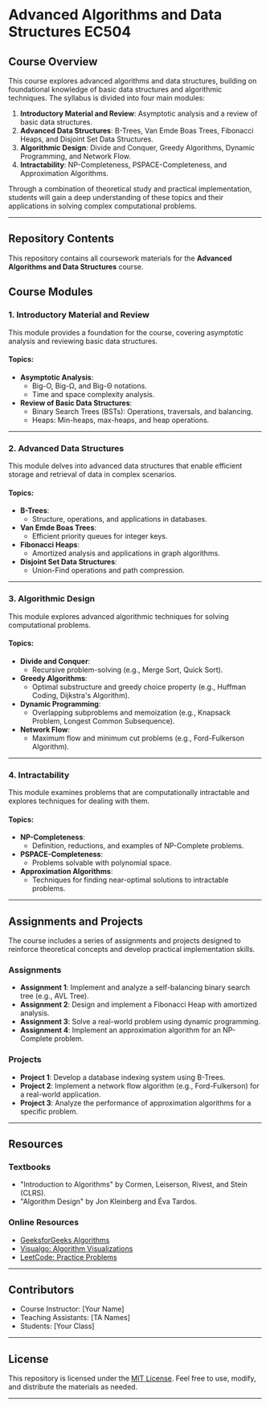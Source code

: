 # Advanced Algorithms and Data Structures EC504

## Course Overview
This course explores advanced algorithms and data structures, building on foundational knowledge of basic data structures and algorithmic techniques. The syllabus is divided into four main modules:
1. **Introductory Material and Review**: Asymptotic analysis and a review of basic data structures.
2. **Advanced Data Structures**: B-Trees, Van Emde Boas Trees, Fibonacci Heaps, and Disjoint Set Data Structures.
3. **Algorithmic Design**: Divide and Conquer, Greedy Algorithms, Dynamic Programming, and Network Flow.
4. **Intractability**: NP-Completeness, PSPACE-Completeness, and Approximation Algorithms.

Through a combination of theoretical study and practical implementation, students will gain a deep understanding of these topics and their applications in solving complex computational problems.

---

## Repository Contents
This repository contains all coursework materials for the **Advanced Algorithms and Data Structures** course. 

## Course Modules

### 1. Introductory Material and Review
This module provides a foundation for the course, covering asymptotic analysis and reviewing basic data structures.

#### Topics:
- **Asymptotic Analysis**:
  - Big-O, Big-Ω, and Big-Θ notations.
  - Time and space complexity analysis.
- **Review of Basic Data Structures**:
  - Binary Search Trees (BSTs): Operations, traversals, and balancing.
  - Heaps: Min-heaps, max-heaps, and heap operations.

---

### 2. Advanced Data Structures
This module delves into advanced data structures that enable efficient storage and retrieval of data in complex scenarios.

#### Topics:
- **B-Trees**:
  - Structure, operations, and applications in databases.
- **Van Emde Boas Trees**:
  - Efficient priority queues for integer keys.
- **Fibonacci Heaps**:
  - Amortized analysis and applications in graph algorithms.
- **Disjoint Set Data Structures**:
  - Union-Find operations and path compression.

---

### 3. Algorithmic Design
This module explores advanced algorithmic techniques for solving computational problems.

#### Topics:
- **Divide and Conquer**:
  - Recursive problem-solving (e.g., Merge Sort, Quick Sort).
- **Greedy Algorithms**:
  - Optimal substructure and greedy choice property (e.g., Huffman Coding, Dijkstra's Algorithm).
- **Dynamic Programming**:
  - Overlapping subproblems and memoization (e.g., Knapsack Problem, Longest Common Subsequence).
- **Network Flow**:
  - Maximum flow and minimum cut problems (e.g., Ford-Fulkerson Algorithm).

---

### 4. Intractability
This module examines problems that are computationally intractable and explores techniques for dealing with them.

#### Topics:
- **NP-Completeness**:
  - Definition, reductions, and examples of NP-Complete problems.
- **PSPACE-Completeness**:
  - Problems solvable with polynomial space.
- **Approximation Algorithms**:
  - Techniques for finding near-optimal solutions to intractable problems.

---

## Assignments and Projects
The course includes a series of assignments and projects designed to reinforce theoretical concepts and develop practical implementation skills.

### Assignments
- **Assignment 1**: Implement and analyze a self-balancing binary search tree (e.g., AVL Tree).
- **Assignment 2**: Design and implement a Fibonacci Heap with amortized analysis.
- **Assignment 3**: Solve a real-world problem using dynamic programming.
- **Assignment 4**: Implement an approximation algorithm for an NP-Complete problem.

### Projects
- **Project 1**: Develop a database indexing system using B-Trees.
- **Project 2**: Implement a network flow algorithm (e.g., Ford-Fulkerson) for a real-world application.
- **Project 3**: Analyze the performance of approximation algorithms for a specific problem.

---

## Resources
### Textbooks
- "Introduction to Algorithms" by Cormen, Leiserson, Rivest, and Stein (CLRS).
- "Algorithm Design" by Jon Kleinberg and Éva Tardos.

### Online Resources
- [GeeksforGeeks Algorithms](https://www.geeksforgeeks.org/fundamentals-of-algorithms/)
- [Visualgo: Algorithm Visualizations](https://visualgo.net/)
- [LeetCode: Practice Problems](https://leetcode.com/)

---

## Contributors
- Course Instructor: [Your Name]
- Teaching Assistants: [TA Names]
- Students: [Your Class]

---

## License
This repository is licensed under the [MIT License](https://opensource.org/licenses/MIT). Feel free to use, modify, and distribute the materials as needed.

---
